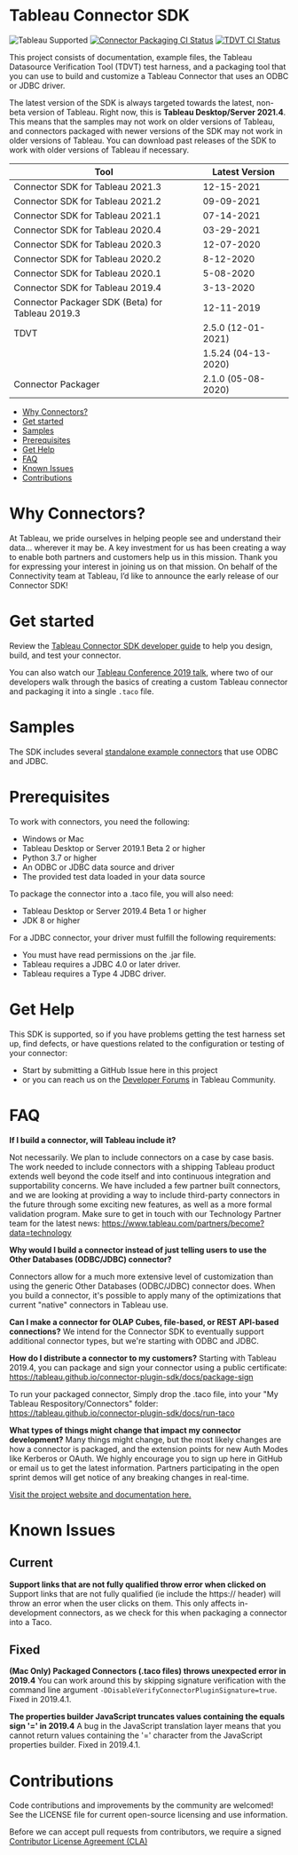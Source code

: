 # Tableau Connector SDK

![Tableau Supported](https://img.shields.io/badge/Support%20Level-Tableau%20Supported-53bd92.svg) [![Connector Packaging CI Status](https://github.com/tableau/connector-plugin-sdk/workflows/Connector%20Packager%20CI/badge.svg?branch=master)](https://github.com/tableau/connector-plugin-sdk/actions?query=workflow%3A%22Connector+Packager+CI%22+branch%3Amaster++) [![TDVT CI Status](https://github.com/tableau/connector-plugin-sdk/workflows/TDVT%20CI/badge.svg?branch=master)](https://github.com/tableau/connector-plugin-sdk/actions?query=workflow%3A%22TDVT+CI%22+branch%3Amaster)

This project consists of documentation, example files, the Tableau Datasource Verification Tool (TDVT) test harness, and a packaging tool that you can use to build and customize a Tableau Connector that uses an ODBC or JDBC driver.

The latest version of the SDK is always targeted towards the latest, non-beta version of Tableau. Right now, this is **Tableau Desktop/Server 2021.4**. This means that the samples may not work on older versions of Tableau, and connectors packaged with newer versions of the SDK may not work in older versions of Tableau. You can download past releases of the SDK to work with older versions of Tableau if necessary.

| Tool                                             | Latest Version     |
|--------------------------------------------------|--------------------|
| Connector SDK for Tableau 2021.3                 | 12-15-2021         |
| Connector SDK for Tableau 2021.2                 | 09-09-2021         |
| Connector SDK for Tableau 2021.1                 | 07-14-2021         |
| Connector SDK for Tableau 2020.4                 | 03-29-2021         |
| Connector SDK for Tableau 2020.3                 | 12-07-2020         |
| Connector SDK for Tableau 2020.2                 | 8-12-2020          |
| Connector SDK for Tableau 2020.1                 | 5-08-2020          |
| Connector SDK for Tableau 2019.4                 | 3-13-2020          |
| Connector Packager SDK (Beta) for Tableau 2019.3 | 12-11-2019         |
| TDVT                                             | 2.5.0 (12-01-2021) |
|                                                  | 1.5.24 (04-13-2020)|
| Connector Packager                               | 2.1.0 (05-08-2020) |

* [Why Connectors?](#why-connectors)
* [Get started](#get-started)
* [Samples](#samples)
* [Prerequisites](#prerequisites)
* [Get Help](#get-help)
* [FAQ](#faq)
* [Known Issues](#known-issues)
* [Contributions](#contributions)

# Why Connectors?

At Tableau, we pride ourselves in helping people see and understand their data... wherever it may be. A key investment for us has been creating a way to enable both partners and customers help us in this mission. Thank you for expressing your interest in joining us on that mission. On behalf of the Connectivity team at Tableau, I’d like to announce the early release of our Connector SDK!

# Get started

Review the [Tableau Connector SDK developer guide](https://tableau.github.io/connector-plugin-sdk/) to help you design, build, and test your connector.

You can also watch our [Tableau Conference 2019 talk](https://www.youtube.com/watch?v=_rfQtHLWWxU), where two of our developers walk through the basics of creating a custom Tableau connector and packaging it into a single `.taco` file.

# Samples

The SDK includes several [standalone example connectors](https://github.com/tableau/connector-plugin-sdk/tree/master/samples/plugins) that use ODBC and JDBC.

# Prerequisites

To work with connectors, you need the following:

* Windows or Mac
* Tableau Desktop or Server 2019.1 Beta 2 or higher
* Python 3.7 or higher
* An ODBC or JDBC data source and driver
* The provided test data loaded in your data source

To package the connector into a .taco file, you will also need:

* Tableau Desktop or Server 2019.4 Beta 1 or higher
* JDK 8 or higher

For a JDBC connector, your driver must fulfill the following requirements:

* You must have read permissions on the .jar file.
* Tableau requires a JDBC 4.0 or later driver.
* Tableau requires a Type 4 JDBC driver.

# Get Help

This SDK is supported, so if you have problems getting the test harness set up, find defects, or have questions related to the configuration or testing of your connector:
* Start by submitting a GitHub Issue here in this project
* or you can reach us on the [Developer Forums](https://community.tableau.com/s/developers) in Tableau Community.


# FAQ
**If I build a connector, will Tableau include it?**

Not necessarily. We plan to include connectors on a case by case basis. The work needed to include connectors with a shipping Tableau product extends well beyond the code itself and into continuous integration and supportability concerns.  We have included a few partner built connectors, and we are looking at providing a way to include third-party connectors in the future through some exciting new features, as well as a more formal validation program.  Make sure to get in touch with our Technology Partner team for the latest news: https://www.tableau.com/partners/become?data=technology

**Why would I build a connector instead of just telling users to use the Other Databases (ODBC/JDBC) connector?**

Connectors allow for a much more extensive level of customization than using the generic Other Databases (ODBC/JDBC) connector does. When you build a connector, it's possible to apply many of the optimizations that current "native" connectors in Tableau use.

**Can I make a connector for OLAP Cubes, file-based, or REST API-based connections?**
We intend for the Connector SDK to eventually support additional connector types, but we're starting with ODBC and JDBC.

**How do I distribute a connector to my customers?**
Starting with Tableau 2019.4, you can package and sign your connector using a public certificate: https://tableau.github.io/connector-plugin-sdk/docs/package-sign

To run your packaged connector, Simply drop the .taco file, into your "My Tableau Respository/Connectors" folder: https://tableau.github.io/connector-plugin-sdk/docs/run-taco


**What types of things might change that impact my connector development?**
Many things might change, but the most likely changes are how a connector is packaged, and the extension points for new Auth Modes like Kerberos or OAuth. We highly encourage you to sign up here in GitHub or email us to get the latest information. Partners participating in the open sprint demos will get notice of any breaking changes in real-time.

[Visit the project website and documentation here.](https://tableau.github.io/connector-plugin-sdk/)


# Known Issues

## Current
**Support links that are not fully qualified throw error when clicked on**
Support links that are not fully qualified (ie include the https:// header) will throw an error when the user clicks on them. This only affects in-development connectors, as we check for this when packaging a connector into a Taco.


## Fixed
**(Mac Only) Packaged Connectors (.taco files) throws unexpected error in 2019.4**
You can work around this by skipping signature verification with the command line argument `-DDisableVerifyConnectorPluginSignature=true`.
Fixed in 2019.4.1.

**The properties builder JavaScript truncates values containing the equals sign '=' in 2019.4**
A bug in the JavaScript translation layer means that you cannot return values containing the '=' character from the JavaScript properties builder.
Fixed in 2019.4.1.

# Contributions

Code contributions and improvements by the community are welcomed!
See the LICENSE file for current open-source licensing and use information.

Before we can accept pull requests from contributors, we require a signed [Contributor License Agreement (CLA)](http://tableau.github.io/contributing.html)
